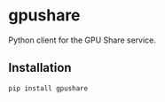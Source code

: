 # gpushare

Python client for the GPU Share service.

## Installation

```bash
pip install gpushare
